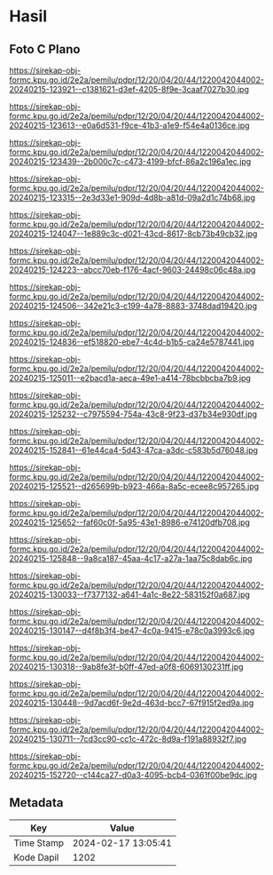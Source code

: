 # Hasil

## Foto C Plano

https://sirekap-obj-formc.kpu.go.id/2e2a/pemilu/pdpr/12/20/04/20/44/1220042044002-20240215-123921--c1381621-d3ef-4205-8f9e-3caaf7027b30.jpg

https://sirekap-obj-formc.kpu.go.id/2e2a/pemilu/pdpr/12/20/04/20/44/1220042044002-20240215-123613--e0a6d531-f9ce-41b3-a1e9-f54e4a0136ce.jpg

https://sirekap-obj-formc.kpu.go.id/2e2a/pemilu/pdpr/12/20/04/20/44/1220042044002-20240215-123439--2b000c7c-c473-4199-bfcf-86a2c196a1ec.jpg

https://sirekap-obj-formc.kpu.go.id/2e2a/pemilu/pdpr/12/20/04/20/44/1220042044002-20240215-123315--2e3d33e1-909d-4d8b-a81d-09a2d1c74b68.jpg

https://sirekap-obj-formc.kpu.go.id/2e2a/pemilu/pdpr/12/20/04/20/44/1220042044002-20240215-124047--1e889c3c-d021-43cd-8617-8cb73b49cb32.jpg

https://sirekap-obj-formc.kpu.go.id/2e2a/pemilu/pdpr/12/20/04/20/44/1220042044002-20240215-124223--abcc70eb-f176-4acf-9603-24498c06c48a.jpg

https://sirekap-obj-formc.kpu.go.id/2e2a/pemilu/pdpr/12/20/04/20/44/1220042044002-20240215-124506--342e21c3-c199-4a78-8883-3748dad19420.jpg

https://sirekap-obj-formc.kpu.go.id/2e2a/pemilu/pdpr/12/20/04/20/44/1220042044002-20240215-124836--ef518820-ebe7-4c4d-b1b5-ca24e5787441.jpg

https://sirekap-obj-formc.kpu.go.id/2e2a/pemilu/pdpr/12/20/04/20/44/1220042044002-20240215-125011--e2bacd1a-aeca-49e1-a414-78bcbbcba7b9.jpg

https://sirekap-obj-formc.kpu.go.id/2e2a/pemilu/pdpr/12/20/04/20/44/1220042044002-20240215-125232--c7975594-754a-43c8-9f23-d37b34e930df.jpg

https://sirekap-obj-formc.kpu.go.id/2e2a/pemilu/pdpr/12/20/04/20/44/1220042044002-20240215-152841--61e44ca4-5d43-47ca-a3dc-c583b5d76048.jpg

https://sirekap-obj-formc.kpu.go.id/2e2a/pemilu/pdpr/12/20/04/20/44/1220042044002-20240215-125521--d265699b-b923-466a-8a5c-ecee8c957265.jpg

https://sirekap-obj-formc.kpu.go.id/2e2a/pemilu/pdpr/12/20/04/20/44/1220042044002-20240215-125652--faf60c0f-5a95-43e1-8986-e74120dfb708.jpg

https://sirekap-obj-formc.kpu.go.id/2e2a/pemilu/pdpr/12/20/04/20/44/1220042044002-20240215-125848--9a8ca187-45aa-4c17-a27a-1aa75c8dab6c.jpg

https://sirekap-obj-formc.kpu.go.id/2e2a/pemilu/pdpr/12/20/04/20/44/1220042044002-20240215-130033--f7377132-a641-4a1c-8e22-583152f0a687.jpg

https://sirekap-obj-formc.kpu.go.id/2e2a/pemilu/pdpr/12/20/04/20/44/1220042044002-20240215-130147--d4f8b3f4-be47-4c0a-9415-e78c0a3993c6.jpg

https://sirekap-obj-formc.kpu.go.id/2e2a/pemilu/pdpr/12/20/04/20/44/1220042044002-20240215-130318--9ab8fe3f-b0ff-47ed-a0f8-6069130231ff.jpg

https://sirekap-obj-formc.kpu.go.id/2e2a/pemilu/pdpr/12/20/04/20/44/1220042044002-20240215-130448--9d7acd6f-9e2d-463d-bcc7-67f915f2ed9a.jpg

https://sirekap-obj-formc.kpu.go.id/2e2a/pemilu/pdpr/12/20/04/20/44/1220042044002-20240215-130711--7cd3cc90-cc1c-472c-8d9a-f191a88932f7.jpg

https://sirekap-obj-formc.kpu.go.id/2e2a/pemilu/pdpr/12/20/04/20/44/1220042044002-20240215-152720--c144ca27-d0a3-4095-bcb4-0361f00be9dc.jpg


## Metadata

| Key        | Value               |
| ---------- | ------------------- |
| Time Stamp | 2024-02-17 13:05:41 |
| Kode Dapil | 1202                |



